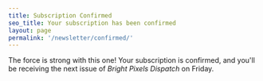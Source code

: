 ```yaml
---
title: Subscription Confirmed
seo_title: Your subscription has been confirmed
layout: page
permalink: '/newsletter/confirmed/'
---
```


The force is strong with this one! Your subscription is confirmed, and you'll be receiving the next issue of *Bright Pixels Dispatch* on Friday.
